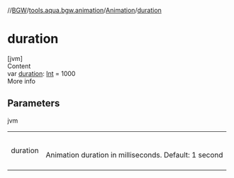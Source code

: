 //[BGW](../../../index.md)/[tools.aqua.bgw.animation](../index.md)/[Animation](index.md)/[duration](duration.md)



# duration  
[jvm]  
Content  
var [duration](duration.md): [Int](https://kotlinlang.org/api/latest/jvm/stdlib/kotlin/-int/index.html) = 1000  
More info  


## Parameters  
  
jvm  
  
| | |
|---|---|
| <a name="tools.aqua.bgw.animation/Animation/duration/#/PointingToDeclaration/"></a>duration| <a name="tools.aqua.bgw.animation/Animation/duration/#/PointingToDeclaration/"></a><br><br>Animation duration in milliseconds. Default: 1 second<br><br>|
  
  



